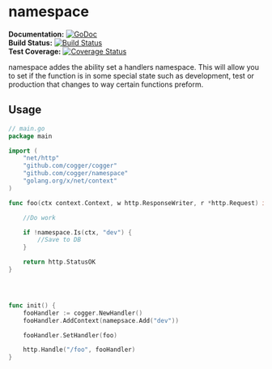 # namespace 

**Documentation:** [![GoDoc](https://godoc.org/github.com/cogger/namespace?status.png)](http://godoc.org/github.com/cogger/namespace)  
**Build Status:** [![Build Status](https://travis-ci.org/cogger/namespace.svg?branch=master)](https://travis-ci.org/cogger/namespace)  
**Test Coverage:** [![Coverage Status](https://coveralls.io/repos/cogger/namespace/badge.svg)](https://coveralls.io/r/cogger/namespace)



namespace addes the ability set a handlers namespace.  This will allow you to set if the function is in some special state such as development, test or production that changes to way certain functions preform.

## Usage
~~~ go
// main.go
package main

import (
	"net/http"
	"github.com/cogger/cogger"
	"github.com/cogger/namespace"
	"golang.org/x/net/context"
)

func foo(ctx context.Context, w http.ResponseWriter, r *http.Request) int{

	//Do work

	if !namespace.Is(ctx, "dev") {
		//Save to DB
	}

	return http.StatusOK
}




func init() {
	fooHandler := cogger.NewHandler()
	fooHandler.AddContext(namepsace.Add("dev"))

	fooHandler.SetHandler(foo)

  	http.Handle("/foo", fooHandler)
}

~~~


